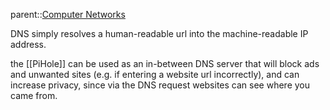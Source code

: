 parent::[Computer Networks](Computer%20Networks)

DNS simply resolves a human-readable url into the machine-readable IP address.

the [[PiHole]] can be used as an in-between DNS server that will block ads and unwanted sites (e.g. if entering a website url incorrectly), and can increase privacy, since via the DNS request websites can see where you came from. 
